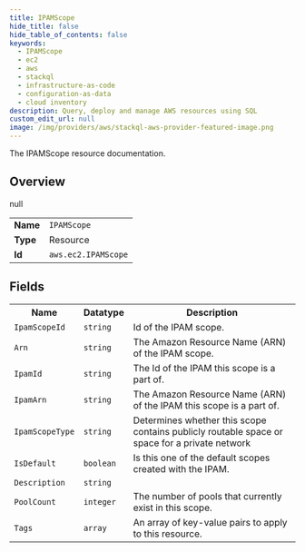 ```yaml
---
title: IPAMScope
hide_title: false
hide_table_of_contents: false
keywords:
  - IPAMScope
  - ec2
  - aws
  - stackql
  - infrastructure-as-code
  - configuration-as-data
  - cloud inventory
description: Query, deploy and manage AWS resources using SQL
custom_edit_url: null
image: /img/providers/aws/stackql-aws-provider-featured-image.png
---
```

The IPAMScope resource documentation.

## Overview
<table><tbody>
<tr><td><b>Name</b></td><td><code>IPAMScope</code></td></tr>
<tr><td><b>Type</b></td><td>Resource</td></tr>
null
<tr><td><b>Id</b></td><td><code>aws.ec2.IPAMScope</code></td></tr>
</tbody></table>

## Fields
<table><tbody>
<tr><th>Name</th><th>Datatype</th><th>Description</th></tr>
<tr><td><code>IpamScopeId</code></td><td><code>string</code></td><td>Id of the IPAM scope.</td></tr><tr><td><code>Arn</code></td><td><code>string</code></td><td>The Amazon Resource Name (ARN) of the IPAM scope.</td></tr><tr><td><code>IpamId</code></td><td><code>string</code></td><td>The Id of the IPAM this scope is a part of.</td></tr><tr><td><code>IpamArn</code></td><td><code>string</code></td><td>The Amazon Resource Name (ARN) of the IPAM this scope is a part of.</td></tr><tr><td><code>IpamScopeType</code></td><td><code>string</code></td><td>Determines whether this scope contains publicly routable space or space for a private network</td></tr><tr><td><code>IsDefault</code></td><td><code>boolean</code></td><td>Is this one of the default scopes created with the IPAM.</td></tr><tr><td><code>Description</code></td><td><code>string</code></td><td></td></tr><tr><td><code>PoolCount</code></td><td><code>integer</code></td><td>The number of pools that currently exist in this scope.</td></tr><tr><td><code>Tags</code></td><td><code>array</code></td><td>An array of key-value pairs to apply to this resource.</td></tr>
</tbody></table>